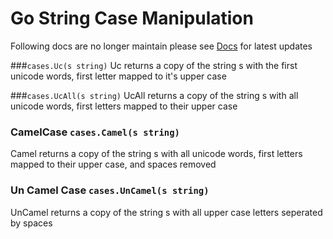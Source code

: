 Go String Case Manipulation
===========================

Following docs are no longer maintain please see [Docs][1] for latest updates


###`cases.Uc(s string)`
Uc returns a copy of the string s with the first unicode words, first letter mapped to it's upper case  

###`cases.UcAll(s string)`
UcAll returns a copy of the string s with all unicode words, first letters mapped to their upper case

### CamelCase `cases.Camel(s string)` 
Camel returns a copy of the string s with all unicode words, first letters mapped to their upper case, and spaces removed 

### Un Camel Case `cases.UnCamel(s string)` 
UnCamel returns a copy of the string s with all upper case letters seperated by spaces


[1]: http://go.pkgdoc.org/github.com/gotamer/cases "Docs"

